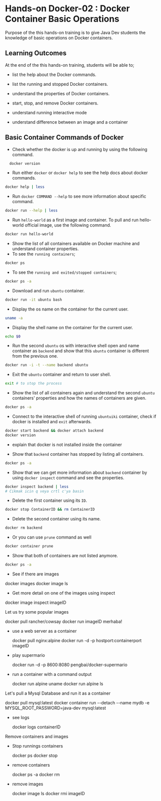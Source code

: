 # Hands-on Docker-02 : Docker Container Basic Operations

Purpose of the this hands-on training is to give Java Dev students the knowledge of basic operations on Docker containers.

## Learning Outcomes

At the end of the this hands-on training, students will be able to;

- list the help about the Docker commands.

- list the running and stopped Docker containers.

- understand the properties of Docker containers.

- start, stop, and remove Docker containers.
  
- understand running interactive mode 

- understand difference between an image and a container


## Basic Container Commands of Docker


  - Check whether the docker is up and running by using the following command.

```bash
  docker version
```

- Run either `docker` or `docker help` to see the help docs about docker commands.

```bash
docker help | less
```

- Run `docker COMMAND --help` to see more information about specific command.

```bash
docker run --help | less
```



- Run `hello-world` as a first image and container. To pull and run hello-world official image, use the following command.

```bash
docker run hello-world
```

- Show the list of all containers available on Docker machine and understand container properties.
- To see the `running containers`;  

```bash
docker ps
```

- To see the `running and exited/stopped containers`;  

```bash
docker ps -a
```

- Download and run `ubuntu` container.

```bash
docker run -it ubuntu bash
```


- Display the os name on the container for the current user.

```bash
uname -a
```

- Display the shell name on the container for the current user.

```bash
echo $0
```


- Run the second `ubuntu` os with interactive shell open and name container as `backend` and show that this `ubuntu` container is different from the previous one.

```bash
docker run -i -t --name backend ubuntu
```

- Exit the `ubuntu` container and return to user shell.

```bash
exit # to stop the process
```

- Show the list of all containers again and understand the second `ubuntu` containers' properties and how the names of containers are given.

```bash
docker ps -a
```

- Connect to the interactive shell of running `ubuntuiki` container, check if docker is installed and `exit` afterwards.

```bash
docker start backend && docker attach backend
docker version
```

- explain that docker is not installed inside the container

- Show that `backend` container has stopped by listing all containers.

```bash
docker ps -a
```

- Show that we can get more information about `backend` container by using `docker inspect` command and see the properties.

```bash
docker inspect backend | less
# Cikmak icin q veya crtl c'ya basin
```

- Delete the first container using its `ID`.

```bash
docker stop ContainerID && rm ContainerID
```

- Delete the second container using its name.

```bash
docker rm backend
```

- Or you can use `prune` command as well

```bash
docker container prune
```

- Show that both of containers are not listed anymore.

```bash
docker ps -a
```

- See if there are images 

docker images
docker image ls

- Get more detail on one of the images using inspect

docker image inspect imageID

Let us try some popular images

  docker pull rancher/cowsay
  docker run imageID merhaba!

- use a web server as a container

  docker pull nginx:alpine
  docker run -d -p hostport:containerport imageID

- play supermario

  docker run -d -p 8600:8080 pengbai/docker-supermario

- run a container with a command output

  docker run alpine uname
  docker run alpine ls

Let's pull a Mysql Database and run it as a container

  docker pull mysql:latest
  docker container run --detach --name mydb -e MYSQL_ROOT_PASSWORD=java-dev mysql:latest

- see logs 

  docker logs containerID


Remove containers and images

- Stop runnings containers

  docker ps
  docker stop

- remove containers

  docker ps -a
  docker rm 

- remove images

  docker image ls
  docker rmi imageID

  